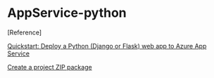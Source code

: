 # AppService-python

[Reference]

[Quickstart: Deploy a Python (Django or Flask) web app to Azure App Service](https://docs.microsoft.com/en-us/azure/app-service/quickstart-python)

[Create a project ZIP package](https://learn.microsoft.com/en-us/azure/app-service/deploy-zip?tabs=cli#create-a-project-zip-package)